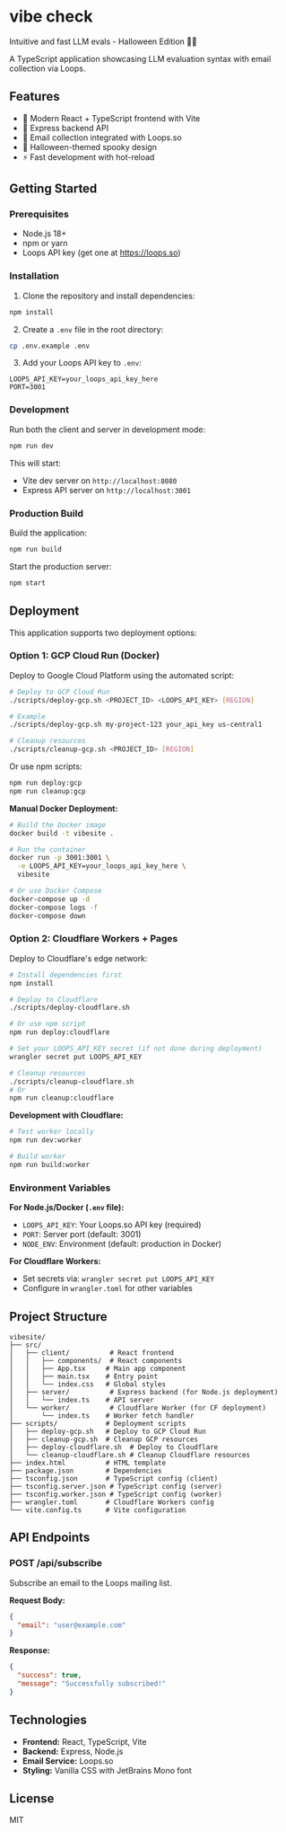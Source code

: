 # vibe check

Intuitive and fast LLM evals - Halloween Edition 🎃👻

A TypeScript application showcasing LLM evaluation syntax with email collection via Loops.

## Features

- 🎨 Modern React + TypeScript frontend with Vite
- 🚀 Express backend API
- 📧 Email collection integrated with Loops.so
- 🎃 Halloween-themed spooky design
- ⚡ Fast development with hot-reload

## Getting Started

### Prerequisites

- Node.js 18+
- npm or yarn
- Loops API key (get one at https://loops.so)

### Installation

1. Clone the repository and install dependencies:

```bash
npm install
```

2. Create a `.env` file in the root directory:

```bash
cp .env.example .env
```

3. Add your Loops API key to `.env`:

```
LOOPS_API_KEY=your_loops_api_key_here
PORT=3001
```

### Development

Run both the client and server in development mode:

```bash
npm run dev
```

This will start:
- Vite dev server on `http://localhost:8080`
- Express API server on `http://localhost:3001`

### Production Build

Build the application:

```bash
npm run build
```

Start the production server:

```bash
npm start
```

## Deployment

This application supports two deployment options:

### Option 1: GCP Cloud Run (Docker)

Deploy to Google Cloud Platform using the automated script:

```bash
# Deploy to GCP Cloud Run
./scripts/deploy-gcp.sh <PROJECT_ID> <LOOPS_API_KEY> [REGION]

# Example
./scripts/deploy-gcp.sh my-project-123 your_api_key us-central1

# Cleanup resources
./scripts/cleanup-gcp.sh <PROJECT_ID> [REGION]
```

Or use npm scripts:

```bash
npm run deploy:gcp
npm run cleanup:gcp
```

**Manual Docker Deployment:**

```bash
# Build the Docker image
docker build -t vibesite .

# Run the container
docker run -p 3001:3001 \
  -e LOOPS_API_KEY=your_loops_api_key_here \
  vibesite

# Or use Docker Compose
docker-compose up -d
docker-compose logs -f
docker-compose down
```

### Option 2: Cloudflare Workers + Pages

Deploy to Cloudflare's edge network:

```bash
# Install dependencies first
npm install

# Deploy to Cloudflare
./scripts/deploy-cloudflare.sh

# Or use npm script
npm run deploy:cloudflare

# Set your LOOPS_API_KEY secret (if not done during deployment)
wrangler secret put LOOPS_API_KEY

# Cleanup resources
./scripts/cleanup-cloudflare.sh
# Or
npm run cleanup:cloudflare
```

**Development with Cloudflare:**

```bash
# Test worker locally
npm run dev:worker

# Build worker
npm run build:worker
```

### Environment Variables

**For Node.js/Docker (`.env` file):**
- `LOOPS_API_KEY`: Your Loops.so API key (required)
- `PORT`: Server port (default: 3001)
- `NODE_ENV`: Environment (default: production in Docker)

**For Cloudflare Workers:**
- Set secrets via: `wrangler secret put LOOPS_API_KEY`
- Configure in `wrangler.toml` for other variables

## Project Structure

```
vibesite/
├── src/
│   ├── client/          # React frontend
│   │   ├── components/  # React components
│   │   ├── App.tsx     # Main app component
│   │   ├── main.tsx    # Entry point
│   │   └── index.css   # Global styles
│   ├── server/          # Express backend (for Node.js deployment)
│   │   └── index.ts    # API server
│   └── worker/          # Cloudflare Worker (for CF deployment)
│       └── index.ts    # Worker fetch handler
├── scripts/            # Deployment scripts
│   ├── deploy-gcp.sh   # Deploy to GCP Cloud Run
│   ├── cleanup-gcp.sh  # Cleanup GCP resources
│   ├── deploy-cloudflare.sh  # Deploy to Cloudflare
│   └── cleanup-cloudflare.sh # Cleanup Cloudflare resources
├── index.html          # HTML template
├── package.json        # Dependencies
├── tsconfig.json       # TypeScript config (client)
├── tsconfig.server.json # TypeScript config (server)
├── tsconfig.worker.json # TypeScript config (worker)
├── wrangler.toml       # Cloudflare Workers config
└── vite.config.ts      # Vite configuration
```

## API Endpoints

### POST /api/subscribe

Subscribe an email to the Loops mailing list.

**Request Body:**
```json
{
  "email": "user@example.com"
}
```

**Response:**
```json
{
  "success": true,
  "message": "Successfully subscribed!"
}
```

## Technologies

- **Frontend:** React, TypeScript, Vite
- **Backend:** Express, Node.js
- **Email Service:** Loops.so
- **Styling:** Vanilla CSS with JetBrains Mono font

## License

MIT
